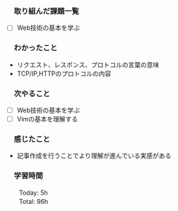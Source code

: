 ### 　取り組んだ課題一覧  
- [ ] Web技術の基本を学ぶ
### 　わかったこと
* リクエスト、レスポンス、プロトコルの言葉の意味
* TCP/IP,HTTPのプロトコルの内容
### 　次やること
- [ ] Web技術の基本を学ぶ
- [ ] Vimの基本を理解する
### 　感じたこと
* 記事作成を行うことでより理解が進んでいる実感がある
### 　学習時間
　　Today: 5h  
　　Total: 96h 
